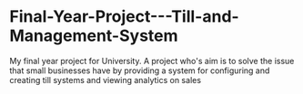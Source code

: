 # Final-Year-Project---Till-and-Management-System
My final year project for University. A project who's aim is to solve the issue that small businesses have by providing a system for configuring and creating till systems and viewing analytics on sales

